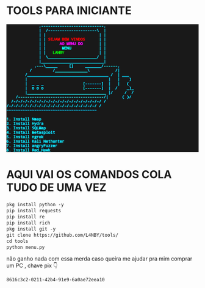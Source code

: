 # TOOLS PARA INICIANTE 

![](https://github.com/L4NBY/tools/blob/main/20220424_105916.jpg)

# AQUI VAI OS COMANDOS COLA TUDO DE UMA VEZ

```
pkg install python -y
pip install requests
pip install re 
pip install rich
pkg install git -y 
git clone https://github.com/L4NBY/tools/
cd tools
python menu.py

```

não ganho nada com essa merda caso queira me ajudar pra mim comprar um PC , chave pix
 👇
```
8616c3c2-0211-42b4-91e9-6a0ae72eea10

```
